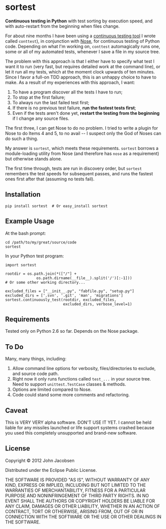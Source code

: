 # sortest

**Continuous testing in Python** with test sorting by execution speed,
  and with auto-restart from the beginning when files change.

For about nine months I have been using a [continuous testing
tool](https://github.com/eigenhombre/continuous-testing-helper/) I
wrote called `conttest`), in conjunction with
[Nose](https://nose.readthedocs.org/en/latest/), for continuous
testing of Python code.  Depending on what I'm working on, 
`conttest` automagically runs one, some or all of my automated tests,
whenever I save a file in my source tree.

The problem with this approach is that I either have to specify what
test I want it to run (very fast, but requires detailed work at the
command line), or let it run all my tests, which at the moment clock
upwards of ten minutes.  Since I favor a full-on TDD approach, this is
an unhappy choice to have to make.  As a result of my experiences with
this approach, I want:

1. To have a program discover all the tests I have to run;
1. To stop at the first failure;
1. To always run the last failed test first;
1. If there is no previous test failure, **run the fastest tests first**;
1. Even if the tests aren't done yet, **restart the testing from the beginning** if I change any source files.

The first three, I can get Nose to do no problem.  I tried to write a
plugin for Nose to do Items 4 and 5, to no avail -- I suspect only
the God of Noses can do such a thing.

My answer is `sortest`, which meets these requirements.  `sortest`
borrows a module-loading utility from Nose (and therefore has `nose`
as a requirement) but otherwise stands alone.

The first time through, tests are run in discovery order, but `sortest`
remembers the test speeds for subsequent passes, and runs the fastest
ones first after that (assuming no tests fail).

## Installation

    pip install sortest  # Or easy_install sortest

## Example Usage

At the bash prompt:

    cd /path/to/my/great/source/code
    sortest

In your Python test program:

    import sortest

    rootdir = os.path.join(*(["/"] +
                  os.path.dirname(__file__).split('/')[:-1]))
    # Or some other working directory...

    excluded_files = ["__init__.py", "fabfile.py", "setup.py"]
    excluded_dirs = ['.svn', '.git', 'man', 'migrations']
    sortest.continuously_test(rootdir, excluded_files,
                              excluded_dirs, verbose_level=1)

## Requirements

Tested only on Python 2.6 so far.  Depends on the Nose package.

## To Do

Many, many things, including:

1. Allow command line options for verbosity, files/directories to
exclude, and source code path.
1. Right now it only runs functions called `test_...` in your source
tree.  Need to support `unittest.TestCase` classes & methods.
1. Options are limited compared to Nose.
1. Code could stand some more comments and refactoring.

## Caveat

This is VERY VERY alpha software.  DON'T USE IT YET.  I cannot be held
liable for any missiles launched or life support systems crashed
because you used this completely unsupported and brand-new software.

## License

Copyright © 2012 John Jacobsen

Distributed under the Eclipse Public License.

THE SOFTWARE IS PROVIDED "AS IS", WITHOUT WARRANTY OF ANY KIND,
EXPRESS OR IMPLIED, INCLUDING BUT NOT LIMITED TO THE WARRANTIES OF
MERCHANTABILITY, FITNESS FOR A PARTICULAR PURPOSE AND NONINFRINGEMENT
OF THIRD PARTY RIGHTS. IN NO EVENT SHALL THE AUTHORS OR COPYRIGHT
HOLDERS BE LIABLE FOR ANY CLAIM, DAMAGES OR OTHER LIABILITY, WHETHER
IN AN ACTION OF CONTRACT, TORT OR OTHERWISE, ARISING FROM, OUT OF OR
IN CONNECTION WITH THE SOFTWARE OR THE USE OR OTHER DEALINGS IN THE
SOFTWARE.
